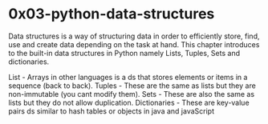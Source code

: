 # 0x03-python-data-structures

Data structures is a way of structuring data in order to efficiently store, find, use and create data depending on the task at hand. This chapter introduces to the built-in data structures in Python namely Lists, Tuples, Sets and dictionaries.

List - Arrays in other languages is a ds that stores elements or items in a sequence (back to back).
Tuples - These are the same as lists but they are non-immutable (you cant modify them).
Sets - These are also the same as lists but they do not allow duplication.
Dictionaries - These are key-value pairs ds similar to hash tables or objects in java and javaScript
